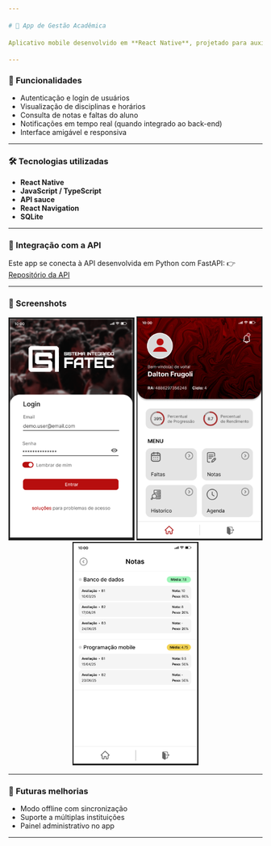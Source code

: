 ```yaml
---

# 📱 App de Gestão Acadêmica

Aplicativo mobile desenvolvido em **React Native**, projetado para auxiliar na **gestão acadêmica** de alunos, professores e administradores. Este app consome os serviços fornecidos pela [API em FastAPI](https://github.com/daltonfrugoli/siFatec-API), garantindo integração rápida e segura.

---
```


### 🚀 Funcionalidades

* Autenticação e login de usuários
* Visualização de disciplinas e horários
* Consulta de notas e faltas do aluno
* Notificações em tempo real (quando integrado ao back-end)
* Interface amigável e responsiva

---

### 🛠️ Tecnologias utilizadas

* **React Native**
* **JavaScript / TypeScript**
* **API sauce**
* **React Navigation** 
* **SQLite**

---

### 📡 Integração com a API

Este app se conecta à API desenvolvida em Python com FastAPI:
👉 [Repositório da API](https://github.com/daltonfrugoli/siFatec-API)

---

### 📸 Screenshots

<p align="center">
  <img src="./assets/readmeImages/loginPrint.png" alt="Tela de Login" width="250"/>
  <img src="./assets/readmeImages/homePrint.png" alt="Tela Dashboard" width="250"/>
  <img src="./assets/readmeImages/scoresPrint.png" alt="Tela Notas" width="250"/>
</p>

---

### 📌 Futuras melhorias

* Modo offline com sincronização
* Suporte a múltiplas instituições
* Painel administrativo no app

---
